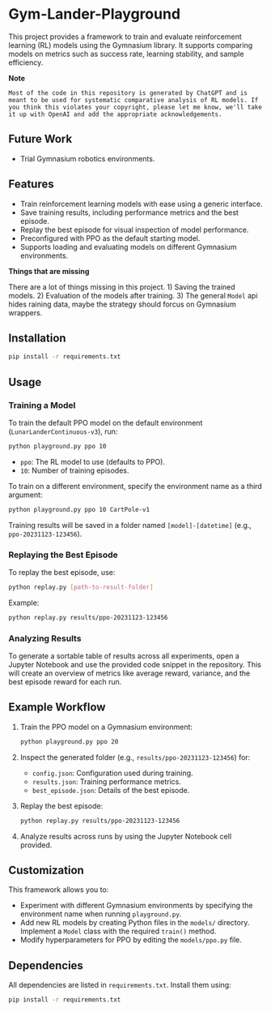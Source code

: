 # Gym-Lander-Playground

This project provides a framework to train and evaluate reinforcement learning (RL) models using the Gymnasium library. It supports comparing models on metrics such as success rate, learning stability, and sample efficiency.

**Note**
```
Most of the code in this repository is generated by ChatGPT and is meant to be used for systematic comparative analysis of RL models. If you think this violates your copyright, please let me know, we'll take it up with OpenAI and add the appropriate acknowledgements.
```

## Future Work
- Trial Gymnasium robotics environments.



## Features

- Train reinforcement learning models with ease using a generic interface.
- Save training results, including performance metrics and the best episode.
- Replay the best episode for visual inspection of model performance.
- Preconfigured with PPO as the default starting model.
- Supports loading and evaluating models on different Gymnasium environments.

**Things that are missing**

There are a lot of things missing in this project. 1) Saving the trained models. 2) Evaluation of the models after training. 3) The general `Model` api hides raining data, maybe the strategy should forcus on Gymnasium wrappers.

## Installation
```bash
pip install -r requirements.txt
```

## Usage

### Training a Model

To train the default PPO model on the default environment (`LunarLanderContinuous-v3`), run:
```bash
python playground.py ppo 10
```

- `ppo`: The RL model to use (defaults to PPO).
- `10`: Number of training episodes.

To train on a different environment, specify the environment name as a third argument:
```bash
python playground.py ppo 10 CartPole-v1
```

Training results will be saved in a folder named `[model]-[datetime]` (e.g., `ppo-20231123-123456`).

### Replaying the Best Episode

To replay the best episode, use:
```bash
python replay.py [path-to-result-folder]
```

Example:
```bash
python replay.py results/ppo-20231123-123456
```

### Analyzing Results

To generate a sortable table of results across all experiments, open a Jupyter Notebook and use the provided code snippet in the repository. This will create an overview of metrics like average reward, variance, and the best episode reward for each run.

## Example Workflow

1. Train the PPO model on a Gymnasium environment:
    ```bash
    python playground.py ppo 20
    ```

2. Inspect the generated folder (e.g., `results/ppo-20231123-123456`) for:
   - `config.json`: Configuration used during training.
   - `results.json`: Training performance metrics.
   - `best_episode.json`: Details of the best episode.

3. Replay the best episode:
    ```bash
    python replay.py results/ppo-20231123-123456
    ```

4. Analyze results across runs by using the Jupyter Notebook cell provided.

## Customization

This framework allows you to:
- Experiment with different Gymnasium environments by specifying the environment name when running `playground.py`.
- Add new RL models by creating Python files in the `models/` directory. Implement a `Model` class with the required `train()` method.
- Modify hyperparameters for PPO by editing the `models/ppo.py` file.

## Dependencies

All dependencies are listed in `requirements.txt`. Install them using:
```bash
pip install -r requirements.txt
```
